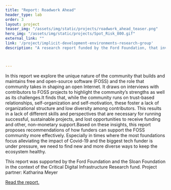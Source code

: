 ```yaml
---
title: "Report: Roadwork Ahead"
header_type: lab
order: 3
layout: project
teaser_img: "/assets/img/static/projects/roadwork_ahead_teaser.png"
hero_img: "/assets/img/static/projects/Spot_Risk_800.gif"
external_link: ""
link: '/project/implicit-development-environments-research-group'
description: "A research report funded by the Ford Foundation, that investigates the following question: How can funders and community leaders better meet the needs of digital infrastructure projects, and how are those needs distinct from projects at the application layer?"



---
```

<p>In this report we explore the unique nature of the community that builds and maintains free and open-source software (FOSS) and the role that community takes in shaping an open Internet. It draws on interviews with contributors to FOSS projects to highlight the community’s strengths as well as its challenges.It finds that, while the community runs on trust-based relationships, self-organization and self-motivation, these foster a lack of organizational structure and low diversity among contributors. This results in a lack of different skills and perspectives that are necessary for running successful, sustainable projects, and lost opportunities to receive funding and other, non-monetary support.Based on these insights, this report proposes recommendations of how funders can support the FOSS community more effectively. Especially in times where the most foundations focus alleviating the impact of Covid-19 and the biggest tech funder is under pressure, we need to find new and more diverse ways to keep the ecosystem healthy.
</p>


<p>This report was supported by the Ford Foundation and the Sloan Foundation in the context of the Critical Digital Infrastructure Research fund.
Project partner: Katharina Meyer </p>
<p><a href="https://recommendations.implicit-development.org/" target="_blank">Read the report.</a></p>






